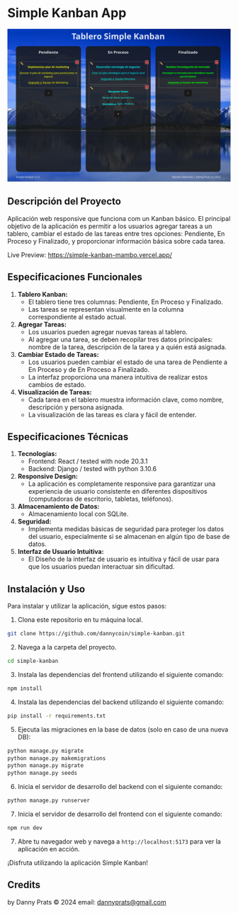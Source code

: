 # Simple Kanban App

![Simple Kanban](imgs/screen_00.png)

## Descripción del Proyecto
Aplicación web responsive que funciona com un Kanban básico. El principal objetivo de la aplicación es permitir a los usuarios agregar tareas a un tablero, cambiar el estado de las tareas entre tres opciones: Pendiente, En Proceso y Finalizado, y proporcionar información básica sobre cada tarea.

Live Preview: https://simple-kanban-mambo.vercel.app/

## Especificaciones Funcionales
1. **Tablero Kanban:**
   - El tablero tiene tres columnas: Pendiente, En Proceso y Finalizado.
   - Las tareas se representan visualmente en la columna correspondiente al estado actual.
2. **Agregar Tareas:**
   - Los usuarios pueden agregar nuevas tareas al tablero.
   - Al agregar una tarea, se deben recopilar tres datos principales: nombre de la tarea, descripción de la tarea y a quién está asignada.
3. **Cambiar Estado de Tareas:**
   - Los usuarios pueden cambiar el estado de una tarea de Pendiente a En Proceso y de En Proceso a Finalizado.
   - La interfaz proporciona una manera intuitiva de realizar estos cambios de estado.
4. **Visualización de Tareas:**
   - Cada tarea en el tablero muestra información clave, como nombre, descripción y persona asignada.
   - La visualización de las tareas es clara y fácil de entender.

## Especificaciones Técnicas
1. **Tecnologías:**
   - Frontend: React / tested with node 20.3.1
   - Backend: Django / tested with python 3.10.6
2. **Responsive Design:**
   - La aplicación es completamente responsive para garantizar una experiencia de usuario consistente en diferentes dispositivos (computadoras de escritorio, tabletas, teléfonos).
3. **Almacenamiento de Datos:**
   - Almacenamiento local con SQLite.
4. **Seguridad:**
   - Implementa medidas básicas de seguridad para proteger los datos del usuario, especialmente si se almacenan en algún tipo de base de datos.
5. **Interfaz de Usuario Intuitiva:**
   - El Diseño de la interfaz de usuario es intuitiva y fácil de usar para que los usuarios puedan interactuar sin dificultad.

## Instalación y Uso
Para instalar y utilizar la aplicación, sigue estos pasos:

1. Clona este repositorio en tu máquina local.
```sh
git clone https://github.com/dannycoin/simple-kanban.git
```
2. Navega a la carpeta del proyecto.
```sh
cd simple-kanban
```
3. Instala las dependencias del frontend utilizando el siguiente comando:
```sh
npm install
```
4. Instala las dependencias del backend utilizando el siguiente comando:
```sh
pip install -r requirements.txt
```
5. Ejecuta las migraciones en la base de datos (solo en caso de una nueva DB):
```sh
python manage.py migrate
python manage.py makemigrations
python manage.py migrate
python manage.py seeds
```
6. Inicia el servidor de desarrollo del backend con el siguiente comando:
```sh
python manage.py runserver
```
7. Inicia el servidor de desarrollo del frontend con el siguiente comando:
```sh
npm run dev
```
7. Abre tu navegador web y navega a `http://localhost:5173` para ver la aplicación en acción.

¡Disfruta utilizando la aplicación Simple Kanban!

## Credits
by Danny Prats © 2024
email: dannyprats@gmail.com